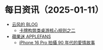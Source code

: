 ﻿# 每日资讯（2025-01-11）

- [云风的 BLOG](http://blog.codingnow.com/atom.xml)
  - [卡牌构筑类桌游核心规则之二](https://blog.codingnow.com/2025/01/dbg_rules_2.html)
- [蘋果迷 APPLEFANS](https://applefans.today/feed/)
  - [iPhone 16 Pro 拍攝 90 年代的愛情故事](https://applefans.today/2025-01-chinese-new-year-shot-on-iphone-16-pro/)

